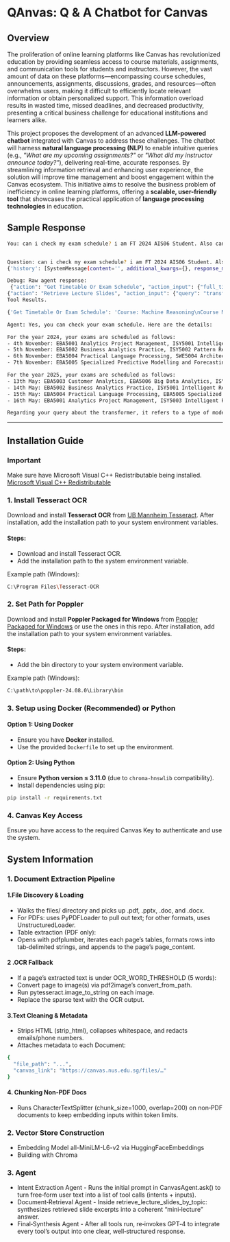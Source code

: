 # QAnvas: Q & A Chatbot for Canvas

## Overview

The proliferation of online learning platforms like Canvas has revolutionized education by providing seamless access to course materials, assignments, and communication tools for students and instructors. However, the vast amount of data on these platforms—encompassing course schedules, announcements, assignments, discussions, grades, and resources—often overwhelms users, making it difficult to efficiently locate relevant information or obtain personalized support. This information overload results in wasted time, missed deadlines, and decreased productivity, presenting a critical business challenge for educational institutions and learners alike.

This project proposes the development of an advanced **LLM-powered chatbot** integrated with Canvas to address these challenges. The chatbot will harness **natural language processing (NLP)** to enable intuitive queries (e.g., _"What are my upcoming assignments?"_ or _"What did my instructor announce today?"_), delivering real-time, accurate responses. By streamlining information retrieval and enhancing user experience, the solution will improve time management and boost engagement within the Canvas ecosystem. This initiative aims to resolve the business problem of inefficiency in online learning platforms, offering a **scalable, user-friendly tool** that showcases the practical application of **language processing technologies** in education.

## Sample Response
```bash
You: can i check my exam schedule? i am FT 2024 AIS06 Student. Also can i check which slide i can refer for transformer?


Question: can i check my exam schedule? i am FT 2024 AIS06 Student. Also can i check which slide i can refer for transformer?
{'history': [SystemMessage(content='', additional_kwargs={}, response_metadata={})]}

Debug: Raw agent response:
 {"action": "Get Timetable Or Exam Schedule", "action_input": {"full_time": true, "intake_year": 2024, "course": "AIS06"}}
{"action": "Retrieve Lecture Slides", "action_input": {"query": "transformer", "subjects": null}}
Tool Results.

{'Get Timetable Or Exam Schedule': 'Course: Machine Reasoning\nCourse Manager: Gary\t\t\nDate\tDay\tTime\n19 Aug 2024\tMonday\t9:00am - 5:30pm\n20 Aug 2024\tTuesday\t9:00am - 5:30pm\n22 Aug 2024\tThursday\t9:00am - 5:30pm\n23 Aug 2024\tFriday\t9:00am - 5:30pm\nCourse: Reasoning Systems\nCourse Manager: Gary\t\t\nDate\tDay\tTime\n26 Aug 2024\tMonday\t9:00am - 5:30pm\n27 Aug 2024\tTuesday\t9:00am - 5:30pm\n28 Aug 2024\tWednesday\t9:00am - 5:30pm\n29 Aug 2024\tThursday\t9:00am - 5:30pm\n30 Aug 2024\tFriday\t9:00am - 5:30pm\nCourse: Cognitive Systems\nCourse Manager: Zhenzhen\t\t\nDate\tDay\tTime\n2 Sep 2024\tMonday\t9:00am - 5:30pm\n3 Sep 2024\tTuesday\t9:00am - 5:30pm\n4 Sep 2024\tWednesday\t9:00am - 5:30pm\n\nCourse: Problem Solving Using Pattern Recognition\nCourse Manager: Fangming\t\t\nDate\tDay\tTime\n9 Sep 2024\tMonday\t9:00am - 5:00pm\n10 Sep 2024\tTuesday\t9:00am - 5:00pm\n11 Sep 2024\tWednesday\t9:00am - 5:00pm\n12 Sep 2024\tThursday\t9:00am - 5:00pm\n13 Sep 2024\tFriday\t9:00am - 5:00pm\nCourse: Pattern Recognition and Machine Learning Systems\nCourse Manager: Fangming\t\t\nDate\tDay\tTime\n16 Sep 2024\tMonday\t9:00am - 5:00pm\n17 Sep 2024\tTuesday\t9:00am - 5:00pm\n18 Sep 2024\tWednesday\t9:00am - 5:00pm\n19 Sep 2024\tThursday\t9:00am - 5:00pm\n20 Sep 2024\tFriday\t9:00am - 5:00pm\nCourse: Intelligent Sensing and Sense Making\nCourse Manager: Tian Jing\t\t\nDate\tDay\tTime\n23 Sep 2024\tMonday\t9:00am - 5:00pm\n24 Sep 2024\tTuesday\t9:00am - 5:00pm\n25 Sep 2024\tWednesday\t9:00am - 5:00pm\n26 Sep 2024\tThursday\t9:00am - 5:00pm\n\nExam Date\tExam Time\tGraduate Certificate(s)\n4 Nov, Monday\t6:30pm to 10:00pm\tEBA5001 Analytics Project Management\n\t\tISY5001 Intelligent Reasoning Systems\n\t\tSWE5001 Architecting Scalable Systems\n5 Nov, Tuesday\t6:30pm to 10:00pm\tEBA5002 Business Analytics Practice\n\t\tISY5002 Pattern Recognition Systems\n\t\tSWE5003 Engineering Big Data\n6 Nov, Wednesday\t6:30pm to 10:00pm\tEBA5004 Practical Language Processing\n\t\tSWE5004 Architecting Smart Systems\n7 Nov, Thursday\t6:30pm to 10:00pm\tEBA5005 Specialized Predictive Modelling and Forecasting\n\t\tEBA5008 Intelligent Financial Risk Management\n\t\tISY5003 Intelligent Robotic Systems\n\t\tSWE5005 Securing Ubiquitous Systems\n\nCourse: Robotic Systems\nCourse Manager: Nicholas\t\t\nDate\tDay\tTime\n6 Jan 2025\tMonday\t9:00am - 5:00pm\n7 Jan 2025\tTuesday\t9:00am - 5:00pm\n8 Jan 2025\tWednesday\t9:00am - 5:00pm\n13 Jan 2025\tMonday\t9:00am - 5:00pm\n14 Jan 2025\tTuesday\t9:00am - 5:00pm\nCourse: Autonomous Robots & Vehicles\nCourse Manager: Nicholas\t\t\nDate\tDay\tTime\n16 Jan 2025\tThursday\t9:00am - 5:00pm\n17 Jan 2025\tFriday\t9:00am - 5:00pm\n20 Jan 2025\tMonday\t9:00am - 5:00pm\n21 Jan 2025\tTuesday\t9:00am - 5:00pm\n22 Jan 2025\tWednesday\t9:00am - 5:00pm\nCourse: Human-Robot System Engineering\nCourse Manager: Xavier\t\t\nDate\tDay\tTime\n3 Feb 2025\tMonday\t9:00am - 5:00pm\n4 Feb 2025\tTuesday\t9:00am - 5:00pm\n5 Feb 2025\tWednesday\t9:00am - 5:00pm\n6 Feb 2025\tThursday\t9:00am - 5:00pm\n\nCourse: Vision Systems\nCourse Manager: Tian Jing\t\t\nDate\tDay\tTime\n6 Jan 2025\tMonday\t9:00am - 5:00pm\n7 Jan 2025\tTuesday\t9:00am - 5:00pm\n8 Jan 2025\tWednesday\t9:00am - 5:00pm\n9 Jan 2025\tThursday\t9:00am - 5:00pm\n10 Jan 2025\tFriday\t9:00am - 5:00pm\nCourse: Spatial Reasoning from Sensor Data\nCourse Manager: Tian Jing\t\t\nDate\tDay\tTime\n13 Jan 2025\tMonday\t9:00am - 5:00pm\n14 Jan 2025\tTuesday\t9:00am - 5:00pm\n15 Jan 2025\tWednesday\t9:00am - 5:00pm\nCourse: Real time Audio-Visual Sensing and Sense Making\nCourse Manager: Tian Jing\t\t\nDate\tDay\tTime\n20 Jan 2025\tMonday\t9:00am - 5:00pm\n21 Jan 2025\tTuesday\t9:00am - 5:00pm\n22 Jan 2025\tWednesday\t9:00am - 5:00pm\n23 Jan 2025\tThursday\t9:00am - 5:00pm\n\nCourse: Text Analytics\nCourse Manager: Zhenzhen\t\t\nDate\tDay\tTime\n10 Feb 2025\tMonday\t9:00am - 5:00pm\n11 Feb 2025\tTuesday\t9:00am - 5:00pm\n12 Feb 2025\tWednesday\t9:00am - 5:00pm\nCourse: New Media and Sentiment Mining\nCourse Manager: Aobo\t\t\nDate\tDay\tTime\n17 Feb 2025\tMonday\t9:00am - 5:00pm\n18 Feb 2025\tTuesday\t9:00am - 5:00pm\n19 Feb 2025\tWednesday\t9:00am - 5:00pm\nCourse: Text Processing Using Machine Learning\nCourse Manager: Zhenzhen\t\t\nDate\tDay\tTime\n24 Feb 2025\tMonday\t9:00am - 5:00pm\n25 Feb 2025\tTuesday\t9:00am - 5:00pm\n26 Feb 2025\tWednesday\t9:00am - 5:00pm\n27 Feb 2025\tThursday\t9:00am - 5:00pm\nCourse: Conversational Uls\nCourse Manager: Zhenzhen\t\t\nDate\tDay\tTime\n3 Mar 2025\tMonday\t9:00am - 5:00pm\n4 Mar 2025\tTuesday\t9:00am - 5:00pm\n5 Mar 2025\tWednesday\t9:00am - 5:00pm\n6 Mar 2025\tThursday\t9:00am - 5:00pm\n\nCourse: Advanced Machine Learning for Financial Services\nCourse Manager: Dave Ho\t\t\nDate\tDay\tTime\n10 Feb 2025\tMonday\t9:00am - 5:00pm\n11 Feb 2025\tTuesday\t9:00am - 5:00pm\n12 Feb 2025\tWednesday\t9:00am - 5:00pm\n15 Feb 2025\tSaturday\t9:00am - 5:00pm\nCourse: Explainable and Responsible AI for Finance\nCourse Manager: Tian Jing\t\t\nDate\tDay\tTime\n17 Feb 2025\tMonday\t9:00am - 5:00pm\n18 Feb 2025\tTuesday\t9:00am - 5:00pm\n22 Feb 2025\tSaturday\t9:00am - 5:00pm\nCourse: Alternative Data for Fintech Innovation\nCourse Manager: Scott\t\t\nDate\tDay\tTime\n24 Feb 2025\tMonday\t9:00am - 5:00pm\n25 Feb 2025\tTuesday\t9:00am - 5:00pm\n26 Feb 2025\tWednesday\t9:00am - 5:00pm\nCourse: Credit Risk Modelling and Analytics\nCourse Manager: Brian\t\t\nDate\tDay\tTime\n3 Mar 2025\tMonday\t9:00am - 5:00pm\n4 Mar 2025\tTuesday\t9:00am - 5:00pm\n6 Mar 2025\tThursday\t9:00am - 5:00pm\n7 Mar 2025\tFriday\t9:00am - 5:00pm\n\nExam Date\tExam Time\tGraduate Certificate (s)\n13 May, Tuesday\t6:30pm to 10:00pm\tEBA5003 Customer Analytics\n\t\tEBA5006 Big Data Analytics\n\t\tISY5004 Intelligent Sensing Systems\n\t\tSWE5003 Engineering Big Data\n14 May, Wednesday\t6:30pm to 10:00pm\tEBA5002 Business Analytics Practice\n\t\tISY5001 Intelligent Reasoning Systems\n\t\tSWE5001 Architecting Scalable Systems\n15 May, Thursday\t6:30pm to 10:00pm\tEBA5004 Practical Language Processing\n\t\tEBA5005 Specialized Predictive Modelling and Forecasting\n\t\tEBA5008 Intelligent Financial Risk Management\n\t\tSWE5004 Architecting Smart Systems\n16 May, Friday\t6:30pm to 10:00pm\tEBA5001 Analytics Project Management\n\t\tISY5003 Intelligent Robotic Systems\n\t\tSWE5005 Securing Ubiquitous Systems', 'Retrieve Lecture Slides': 'The term "transformer" in the provided excerpts refers to a type of model architecture used in the field of Natural Language Processing (NLP). \n\nThe Transformer model is a novel architecture that aims to solve sequence-to-sequence tasks while handling long-range dependencies with ease. It forms the foundation of the BERT and OpenAI GPT-2/3/4 algorithms (File: files\\EBA5004 Practical Language Processing [2420]\\course files\\02_TPML\\Day 2\\TPML_day_2.v4.pdf, Page: 27, Link: https://canvas.nus.edu.sg//files/TPML_day_2.v4.pdf). \n\nThe original use of the transformer was for machine translation, translating from one language to another (File: files\\EBA5004 Practical Language Processing [2420]\\course files'}

Agent: Yes, you can check your exam schedule. Here are the details:

For the year 2024, your exams are scheduled as follows:
- 4th November: EBA5001 Analytics Project Management, ISY5001 Intelligent Reasoning Systems, SWE5001 Architecting Scalable Systems
- 5th November: EBA5002 Business Analytics Practice, ISY5002 Pattern Recognition Systems, SWE5003 Engineering Big Data
- 6th November: EBA5004 Practical Language Processing, SWE5004 Architecting Smart Systems
- 7th November: EBA5005 Specialized Predictive Modelling and Forecasting, EBA5008 Intelligent Financial Risk Management, ISY5003 Intelligent Robotic Systems, SWE5005 Securing Ubiquitous Systems

For the year 2025, your exams are scheduled as follows:
- 13th May: EBA5003 Customer Analytics, EBA5006 Big Data Analytics, ISY5004 Intelligent Sensing Systems, SWE5003 Engineering Big Data
- 14th May: EBA5002 Business Analytics Practice, ISY5001 Intelligent Reasoning Systems, SWE5001 Architecting Scalable Systems
- 15th May: EBA5004 Practical Language Processing, EBA5005 Specialized Predictive Modelling and Forecasting, EBA5008 Intelligent Financial Risk Management, SWE5004 Architecting Smart Systems
- 16th May: EBA5001 Analytics Project Management, ISY5003 Intelligent Robotic Systems, SWE5005 Securing Ubiquitous Systems

Regarding your query about the transformer, it refers to a type of model architecture used in the field of Natural Language Processing (NLP). The Transformer model is a novel architecture that aims to solve sequence-to-sequence tasks while handling long-range dependencies with ease. It forms the foundation of the BERT and OpenAI GPT-2/3/4 algorithms. You can refer to the slides in the file "TPML_day_2.v4.pdf" under the course "EBA5004 Practical Language Processing". The specific details about the transformer model are on page 27 of this file. You can access the file [here](https://canvas.nus.edu.sg//files/TPML_day_2.v4.pdf).
```

---

## Installation Guide

### Important
Make sure have Microsoft Visual C++ Redistributable being installed.
[Microsoft Visual C++ Redistributable](https://learn.microsoft.com/en-us/cpp/windows/latest-supported-vc-redist?view=msvc-170)

### 1. Install Tesseract OCR
Download and install **Tesseract OCR** from [UB Mannheim Tesseract](https://github.com/UB-Mannheim/tesseract/wiki). After installation, add the installation path to your system environment variables.

#### Steps:
- Download and install Tesseract OCR.
- Add the installation path to the system environment variable.

Example path (Windows):
```bash
C:\Program Files\Tesseract-OCR
```

### 2. Set Path for Poppler
Download and install **Poppler Packaged for Windows** from [Poppler Packaged for Windows](https://github.com/oschwartz10612/poppler-windows) or use the ones in this repo. After installation, add the installation path to your system environment variables.

#### Steps:
- Add the bin directory to your system environment variable.

Example path (Windows):
```bash
C:\path\to\poppler-24.08.0\Library\bin
```

### 3. Setup using Docker (Recommended) or Python

#### Option 1: Using Docker
- Ensure you have **Docker** installed.
- Use the provided `Dockerfile`  to set up the environment.

#### Option 2: Using Python
- Ensure **Python version ≤ 3.11.0** (due to `chroma-hnswlib` compatibility).
- Install dependencies using pip:
```bash
pip install -r requirements.txt
```

### 4. Canvas Key Access
Ensure you have access to the required Canvas Key to authenticate and use the system.

## System Information
### 1. Document Extraction Pipeline
#### 1.File Discovery & Loading
- Walks the files/ directory and picks up .pdf, .pptx, .doc, and .docx.
- For PDFs: uses PyPDFLoader to pull out text; for other formats, uses UnstructuredLoader.
- Table extraction (PDF only):
- Opens with pdfplumber, iterates each page’s tables, formats rows into tab‑delimited strings, and appends to the page’s page_content.
  
#### 2 .OCR Fallback
- If a page’s extracted text is under OCR_WORD_THRESHOLD (5 words):
- Convert page to image(s) via pdf2image’s convert_from_path.
- Run pytesseract.image_to_string on each image.
- Replace the sparse text with the OCR output.

#### 3.Text Cleaning & Metadata
- Strips HTML (strip_html), collapses whitespace, and redacts emails/phone numbers.
- Attaches metadata to each Document:
```bash
{
  "file_path": "...",
  "canvas_link": "https://canvas.nus.edu.sg/files/…"
}
```

#### 4. Chunking Non‑PDF Docs
- Runs CharacterTextSplitter (chunk_size=1000, overlap=200) on non‑PDF documents to keep embedding inputs within token limits.

### 2. Vector Store Construction
- Embedding Model all-MiniLM-L6-v2 via HuggingFaceEmbeddings
- Building with Chroma

### 3. Agent 
- Intent Extraction Agent - Runs the initial prompt in CanvasAgent.ask() to turn free‑form user text into a list of tool calls (intents + inputs).
- Document‑Retrieval Agent - Inside retrieve_lecture_slides_by_topic: synthesizes retrieved slide excerpts into a coherent “mini‑lecture” answer.
- Final‑Synthesis Agent - After all tools run, re‑invokes GPT‑4 to integrate every tool’s output into one clear, well‑structured response.





